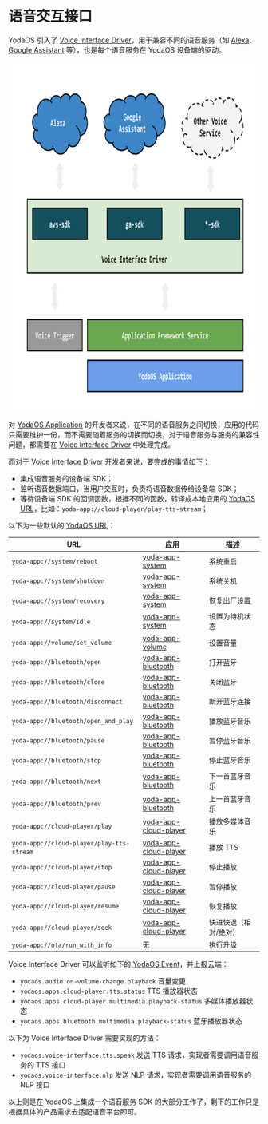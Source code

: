 # 语音交互接口

YodaOS 引入了 [Voice Interface Driver][]，用于兼容不同的语音服务（如 [Alexa][]、[Google Assistant][] 等），也是每个语音服务在 YodaOS 设备端的驱动。

<p align="center">
  <img alt="Application Framework" src="../../..//asset/voice-interface-driver.svg" height="700" />
</p>

对 [YodaOS Application][] 的开发者来说，在不同的语音服务之间切换，应用的代码只需要维护一份，而不需要随着服务的切换而切换，对于语音服务与服务的兼容性问题，都需要在 [Voice Interface Driver][] 中处理完成。

而对于 [Voice Interface Driver][] 开发者来说，要完成的事情如下：

- 集成语音服务的设备端 SDK；
- 监听语音数据端口，当用户交互时，负责将语音数据传给设备端 SDK；
- 等待设备端 SDK 的回调函数，根据不同的函数，转译成本地应用的 [YodaOS URL][]，比如：`yoda-app://cloud-player/play-tts-stream`；

以下为一些默认的 [YodaOS URL][]：

| URL            | 应用 | 描述 |
|----------------|-----|-----|
| `yoda-app://system/reboot` | [yoda-app-system][] | 系统重启 |
| `yoda-app://system/shutdown` | [yoda-app-system][] | 系统关机 |
| `yoda-app://system/recovery` | [yoda-app-system][] | 恢复出厂设置 |
| `yoda-app://system/idle` | [yoda-app-system][] | 设置为待机状态 |
| `yoda-app://volume/set_volume` | [yoda-app-volume][] | 设置音量 |
| `yoda-app://bluetooth/open` | [yoda-app-bluetooth][] | 打开蓝牙 |
| `yoda-app://bluetooth/close` | [yoda-app-bluetooth][] | 关闭蓝牙 |
| `yoda-app://bluetooth/disconnect` | [yoda-app-bluetooth][] | 断开蓝牙连接 |
| `yoda-app://bluetooth/open_and_play` | [yoda-app-bluetooth][] | 播放蓝牙音乐 |
| `yoda-app://bluetooth/pause` | [yoda-app-bluetooth][] | 暂停蓝牙音乐 |
| `yoda-app://bluetooth/stop` | [yoda-app-bluetooth][] | 停止蓝牙音乐 |
| `yoda-app://bluetooth/next` | [yoda-app-bluetooth][] | 下一首蓝牙音乐 |
| `yoda-app://bluetooth/prev` | [yoda-app-bluetooth][] | 上一首蓝牙音乐 |
| `yoda-app://cloud-player/play` | [yoda-app-cloud-player][] | 播放多媒体音乐 |
| `yoda-app://cloud-player/play-tts-stream` | [yoda-app-cloud-player][] | 播放 TTS |
| `yoda-app://cloud-player/stop` | [yoda-app-cloud-player][] | 停止播放 |
| `yoda-app://cloud-player/pause` | [yoda-app-cloud-player][] | 暂停播放 |
| `yoda-app://cloud-player/resume` | [yoda-app-cloud-player][] | 恢复播放 |
| `yoda-app://cloud-player/seek` | [yoda-app-cloud-player][] | 快进快退（相对/绝对） |
| `yoda-app://ota/run_with_info` | 无 | 执行升级 |

Voice Interface Driver 可以监听如下的 [YodaOS Event][]，并上报云端：

- `yodaos.audio.on-volume-change.playback` 音量变更
- `yodaos.apps.cloud-player.tts.status` TTS 播放器状态
- `yodaos.apps.cloud-player.multimedia.playback-status` 多媒体播放器状态
- `yodaos.apps.bluetooth.multimedia.playback-status` 蓝牙播放器状态

以下为 Voice Interface Driver 需要实现的方法：

- `yodaos.voice-interface.tts.speak` 发送 TTS 请求，实现者需要调用语音服务的 TTS 接口
- `yodaos.voice-interface.nlp` 发送 NLP 请求，实现者需要调用语音服务的 NLP 接口

以上则是在 YodaOS 上集成一个语音服务 SDK 的大部分工作了，剩下的工作只是根据具体的产品需求去适配语音平台即可。

[Alexa]: https://alexa.amazon.com/
[Google Assistant]: https://assistant.google.com/
[YodaOS]: https://github.com/yodaos-project
[yoda-app-system]: https://github.com/yodaos-project/yoda-app-system
[yoda-app-volume]: https://github.com/yodaos-project/yoda-app-volume
[yoda-app-bluetooth]: https://github.com/yodaos-project/yoda-app-bluetooth
[yoda-app-cloud-player]: https://github.com/yodaos-project/yoda-app-cloud-player
[YodaOS Application]: /yodaos-source/02-glossary.md#yodaos-application
[YodaOS Event]: /yodaos-source/02-glossary.md#yodaos-message
[YodaOS URL]: /yodaos-source/02-glossary.md#yodaos-message
[Voice Interface Driver]: /yodaos-source/02-glossary.md#voice-interface-driver